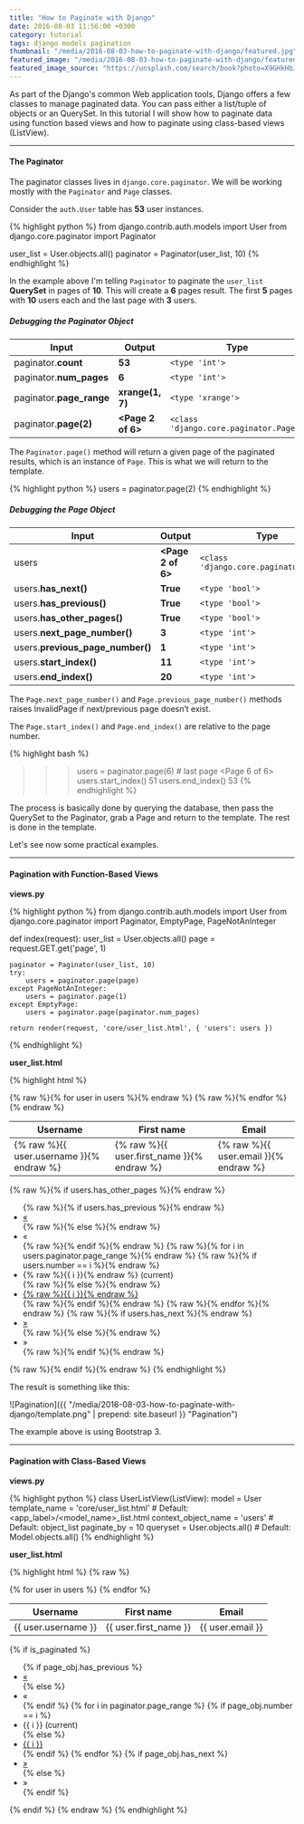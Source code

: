 ```yaml
---
title: "How to Paginate with Django"
date: 2016-08-03 11:56:00 +0300
category: tutorial
tags: django models pagination
thumbnail: "/media/2016-08-03-how-to-paginate-with-django/featured.jpg"
featured_image: "/media/2016-08-03-how-to-paginate-with-django/featured.jpg"
featured_image_source: "https://unsplash.com/search/book?photo=X9GHkHbJIaU"
---
```


As part of the Django's common Web application tools, Django offers a few classes to manage paginated data. You can
pass either a list/tuple of objects or an QuerySet. In this tutorial I will show how to paginate data using function
based views and how to paginate using class-based views (ListView).

***

#### The Paginator

The paginator classes lives in `django.core.paginator`. We will be working mostly with the `Paginator` and `Page`
classes.

Consider the `auth.User` table has **53** user instances.

{% highlight python %}
from django.contrib.auth.models import User
from django.core.paginator import Paginator

user_list = User.objects.all()
paginator = Paginator(user_list, 10)
{% endhighlight %}

In the example above I'm telling `Paginator` to paginate the `user_list` **QuerySet** in pages of **10**. This will create
a **6** pages result. The first **5** pages with **10** users each and the last page with **3** users.

##### Debugging the Paginator Object

Input | Output | Type |
------|--------|------|
paginator.**count** | **53** | `<type 'int'>` |
paginator.**num_pages** | **6** | `<type 'int'>` |
paginator.**page_range** | **xrange(1, 7)** | `<type 'xrange'>` |
paginator.**page(2)** | **<Page 2 of 6>** | `<class 'django.core.paginator.Page'>` |

The `Paginator.page()` method will return a given page of the paginated results, which is an instance of `Page`. This
is what we will return to the template.

{% highlight python %}
users = paginator.page(2)
{% endhighlight %}

##### Debugging the Page Object

Input | Output | Type |
------|--------|------|
users | **<Page 2 of 6>** | `<class 'django.core.paginator.Page'>` |
users.**has_next()** | **True** | `<type 'bool'>` |
users.**has_previous()** | **True** | `<type 'bool'>` |
users.**has_other_pages()** | **True** | `<type 'bool'>` |
users.**next_page_number()** | **3** | `<type 'int'>` |
users.**previous_page_number()** | **1** | `<type 'int'>` |
users.**start_index()** | **11** | `<type 'int'>` |
users.**end_index()** | **20** | `<type 'int'>` |

The `Page.next_page_number()` and `Page.previous_page_number()` methods raises InvalidPage if next/previous page
doesn’t exist.

The `Page.start_index()` and `Page.end_index()` are relative to the page number.

{% highlight bash %}
>>> users = paginator.page(6)  # last page
<Page 6 of 6>
>>> users.start_index()
51
>>> users.end_index()
53
{% endhighlight %}

The process is basically done by querying the database, then pass the QuerySet to the Paginator, grab a Page and return
to the template. The rest is done in the template.

Let's see now some practical examples.

***

#### Pagination with Function-Based Views

**views.py**

{% highlight python %}
from django.contrib.auth.models import User
from django.core.paginator import Paginator, EmptyPage, PageNotAnInteger

def index(request):
    user_list = User.objects.all()
    page = request.GET.get('page', 1)

    paginator = Paginator(user_list, 10)
    try:
        users = paginator.page(page)
    except PageNotAnInteger:
        users = paginator.page(1)
    except EmptyPage:
        users = paginator.page(paginator.num_pages)

    return render(request, 'core/user_list.html', { 'users': users })
{% endhighlight %}

**user_list.html**

{% highlight html %}
<table class="table table-bordered">
  <thead>
    <tr>
      <th>Username</th>
      <th>First name</th>
      <th>Email</th>
    </tr>
  </thead>
  <tbody>
    {% raw %}{% for user in users %}{% endraw %}
      <tr>
        <td>{% raw %}{{ user.username }}{% endraw %}</td>
        <td>{% raw %}{{ user.first_name }}{% endraw %}</td>
        <td>{% raw %}{{ user.email }}{% endraw %}</td>
      </tr>
    {% raw %}{% endfor %}{% endraw %}
  </tbody>
</table>

{% raw %}{% if users.has_other_pages %}{% endraw %}
  <ul class="pagination">
    {% raw %}{% if users.has_previous %}{% endraw %}
      <li><a href="?page={% raw %}{{ users.previous_page_number }}{% endraw %}">&laquo;</a></li>
    {% raw %}{% else %}{% endraw %}
      <li class="disabled"><span>&laquo;</span></li>
    {% raw %}{% endif %}{% endraw %}
    {% raw %}{% for i in users.paginator.page_range %}{% endraw %}
      {% raw %}{% if users.number == i %}{% endraw %}
        <li class="active"><span>{% raw %}{{ i }}{% endraw %} <span class="sr-only">(current)</span></span></li>
      {% raw %}{% else %}{% endraw %}
        <li><a href="?page={% raw %}{{ i }}{% endraw %}">{% raw %}{{ i }}{% endraw %}</a></li>
      {% raw %}{% endif %}{% endraw %}
    {% raw %}{% endfor %}{% endraw %}
    {% raw %}{% if users.has_next %}{% endraw %}
      <li><a href="?page={% raw %}{{ users.next_page_number }}{% endraw %}">&raquo;</a></li>
    {% raw %}{% else %}{% endraw %}
      <li class="disabled"><span>&raquo;</span></li>
    {% raw %}{% endif %}{% endraw %}
  </ul>
{% raw %}{% endif %}{% endraw %}
{% endhighlight %}

The result is something like this:

![Pagination]({{ "/media/2016-08-03-how-to-paginate-with-django/template.png" | prepend: site.baseurl }} "Pagination")

The example above is using Bootstrap 3.

***

#### Pagination with Class-Based Views

**views.py**

{% highlight python %}
class UserListView(ListView):
    model = User
    template_name = 'core/user_list.html'  # Default: <app_label>/<model_name>_list.html
    context_object_name = 'users'  # Default: object_list
    paginate_by = 10
    queryset = User.objects.all()  # Default: Model.objects.all()
{% endhighlight %}

**user_list.html**

{% highlight html %}
{% raw %}
<table class="table table-bordered">
  <thead>
    <tr>
      <th>Username</th>
      <th>First name</th>
      <th>Email</th>
    </tr>
  </thead>
  <tbody>
    {% for user in users %}
      <tr>
        <td>{{ user.username }}</td>
        <td>{{ user.first_name }}</td>
        <td>{{ user.email }}</td>
      </tr>
    {% endfor %}
  </tbody>
</table>

{% if is_paginated %}
  <ul class="pagination">
    {% if page_obj.has_previous %}
      <li><a href="?page={{ page_obj.previous_page_number }}">&laquo;</a></li>
    {% else %}
      <li class="disabled"><span>&laquo;</span></li>
    {% endif %}
    {% for i in paginator.page_range %}
      {% if page_obj.number == i %}
        <li class="active"><span>{{ i }} <span class="sr-only">(current)</span></span></li>
      {% else %}
        <li><a href="?page={{ i }}">{{ i }}</a></li>
      {% endif %}
    {% endfor %}
    {% if page_obj.has_next %}
      <li><a href="?page={{ page_obj.next_page_number }}">&raquo;</a></li>
    {% else %}
      <li class="disabled"><span>&raquo;</span></li>
    {% endif %}
  </ul>
{% endif %}
{% endraw %}
{% endhighlight %}
